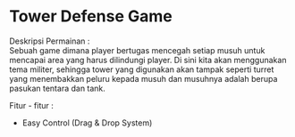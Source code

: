 # Tower Defense Game
  Deskripsi Permainan :
  <br> Sebuah game dimana player bertugas mencegah setiap musuh untuk mencapai area yang harus dilindungi player. Di sini kita akan menggunakan tema militer, sehingga tower yang digunakan akan tampak seperti turret yang menembakkan peluru kepada musuh dan musuhnya adalah berupa pasukan tentara dan tank.
  
  Fitur - fitur :
  <br>
  * Easy Control (Drag & Drop System)
